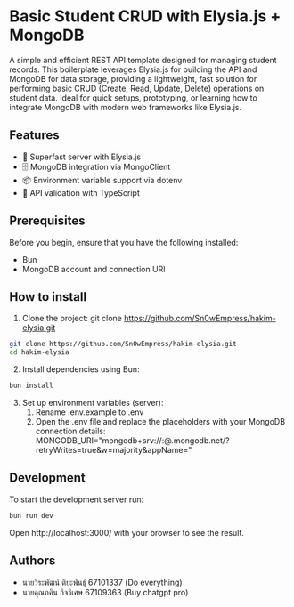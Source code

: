 # Basic Student CRUD with Elysia.js + MongoDB
A simple and efficient REST API template designed for managing student records. This boilerplate leverages Elysia.js for building the API and MongoDB for data storage, providing a lightweight, fast solution for performing basic CRUD (Create, Read, Update, Delete) operations on student data. Ideal for quick setups, prototyping, or learning how to integrate MongoDB with modern web frameworks like Elysia.js.

## Features
- 🚀 Superfast server with Elysia.js
- 🗄️ MongoDB integration via MongoClient
- 📦 Environment variable support via dotenv
- 📜 API validation with TypeScript

## Prerequisites
Before you begin, ensure that you have the following installed:

- Bun
- MongoDB account and connection URI

## How to install
1. Clone the project:
git clone https://github.com/Sn0wEmpress/hakim-elysia.git
```bash
git clone https://github.com/Sn0wEmpress/hakim-elysia.git
cd hakim-elysia
```
2. Install dependencies using Bun:
```bash
bun install
```

3. Set up environment variables (server):
   1. Rename .env.example to .env
   2. Open the .env file and replace the placeholders with your MongoDB connection details:
MONGODB_URI="mongodb+srv://<username>:<password>@<cluster>.mongodb.net/?retryWrites=true&w=majority&appName=<appname>"

## Development
To start the development server run:
```bash
bun run dev
```

Open http://localhost:3000/ with your browser to see the result.

## Authors
- นายวีระพัฒน์ ติยะพันธุ์ 67101337 (Do everything)
- นายคุณภคิน กิจวิเศษ 67109363 (Buy chatgpt pro)
